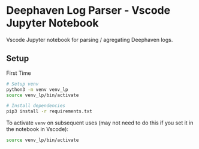 # Deephaven Log Parser - Vscode Jupyter Notebook

Vscode Jupyter notebook for parsing / agregating Deephaven logs.

## Setup

First Time

```sh
# Setup venv
python3 -m venv venv_lp
source venv_lp/bin/activate

# Install dependencies
pip3 install -r requirements.txt
```

To activate `venv` on subsequent uses (may not need to do this if you set it in the notebook in Vscode):

```sh
source venv_lp/bin/activate
```
